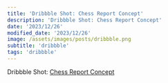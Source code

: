 ```yaml
---
title: 'Dribbble Shot: Chess Report Concept'
description: 'Dribbble Shot: Chess Report Concept'
date: '2023/12/26'
modified_date: '2023/12/26'
image: /assets/images/posts/dribbble.png
subtitle: 'dribbble'
tags: 'dribbble'
---
```


Dribbble Shot: [Chess Report Concept](https://dribbble.com/shots/23308637-Chess-Report-Concept)
